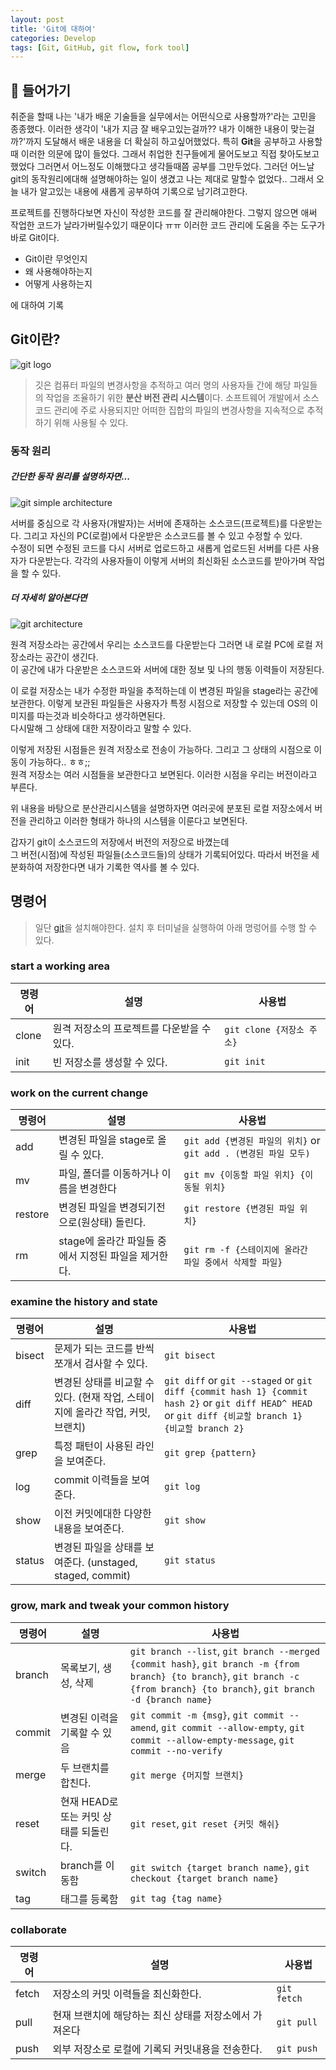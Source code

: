 ```yaml
---
layout: post
title: 'Git에 대하여'
categories: Develop
tags: [Git, GitHub, git flow, fork tool]
---
```


## 📖 들어가기

취준을 할때 나는 '내가 배운 기술들을 실무에서는 어떤식으로 사용할까?'라는 고민을 종종했다. 이러한 생각이 '내가 지금 잘 배우고있는걸까?? 내가 이해한 내용이 맞는걸까?'까지 도달해서 배운 내용을 더 확실히 하고싶어했었다.
특히 **Git**을 공부하고 사용할때 이러한 의문에 많이 들었다. 그래서 취업한 친구들에게 물어도보고 직접 찾아도보고 했었다 그러면서 어느정도 이해했다고 생각들때쯤 공부를 그만두었다. 그러던 어느날 git의 동작원리에대해 설명해야하는 일이 생겼고 나는 제대로 말할수 없었다..
그래서 오늘 내가 알고있는 내용에 새롭게 공부하여 기록으로 남기려고한다.

프로젝트를 진행하다보면 자신이 작성한 코드를 잘 관리해야한다. 그렇지 않으면 애써 작업한 코드가 날라가버릴수있기 때문이다 ㅠㅠ 이러한 코드 관리에 도움을 주는 도구가 바로 Git이다.

- Git이란 무엇인지
- 왜 사용해야하는지
- 어떻게 사용하는지

에 대하여 기록

## Git이란?

![git logo](/assets/posts/git/git_logo.png)

> 깃은 컴퓨터 파일의 변경사항을 추적하고 여러 명의 사용자들 간에 해당 파일들의 작업을 조율하기 위한 **분산 버전 관리 시스템**이다. 소프트웨어 개발에서 소스 코드 관리에 주로 사용되지만 어떠한 집합의 파일의 변경사항을 지속적으로 추적하기 위해 사용될 수 있다.

### 동작 원리

##### 간단한 동작 원리를 설명하자면...

![git simple architecture](/assets/posts/git/git_simple_architecture.png)

서버를 중심으로 각 사용자(개발자)는 서버에 존재하는 소스코드(프로젝트)를 다운받는다. 그리고 자신의 PC(로컬)에서 다운받은 소스코드를 볼 수 있고 수정할 수 있다. <br>
수정이 되면 수정된 코드를 다시 서버로 업로드하고 새롭게 업로드된 서버를 다른 사용자가 다운받는다. 각각의 사용자들이 이렇게 서버의 최신화된 소스코드를 받아가며 작업을 할 수 있다.

##### 더 자세히 알아본다면

![git architecture](/assets/posts/git/git_architecture.png)

원격 저장소라는 공간에서 우리는 소스코드를 다운받는다 그러면 내 로컬 PC에 로컬 저장소라는 공간이 생긴다. <br>
이 공간에 내가 다운받은 소스코드와 서버에 대한 정보 및 나의 행동 이력들이 저장된다.

이 로컬 저장소는 내가 수정한 파일을 추적하는데 이 변경된 파일을 stage라는 공간에 보관한다. 이렇게 보관된 파일들은 사용자가 특정 시점으로 저장할 수 있는데 OS의 이미지를 따는것과 비슷하다고 생각하면된다. <br>
다시말해 그 상태에 대한 저장이라고 말할 수 있다.

이렇게 저장된 시점들은 원격 저장소로 전송이 가능하다. 그리고 그 상태의 시점으로 이동이 가능하다.. ㅎㅎ;;<br>
원격 저장소는 여러 시점들을 보관한다고 보면된다. 이러한 시점을 우리는 버전이라고 부른다.

위 내용을 바탕으로 분산관리시스템을 설명하자면 여러곳에 분포된 로컬 저장소에서 버전을 관리하고 이러한 형태가 하나의 시스템을 이룬다고 보면된다.

갑자기 git이 소스코드의 저장에서 버전의 저장으로 바꼈는데 <br>
그 버전(시점)에 작성된 파일들(소스코드들)의 상태가 기록되어있다. 따라서 버전을 세분화하여 저장한다면 내가 기록한 역사를 볼 수 있다.

## 명령어

> 일단 [git](https://git-scm.com/downloads)을 설치해야한다. 설치 후 터미널을 실행하여 아래 명렁어를 수행 할 수 있다.

### start a working area

| 명령어 | 설명                                       | 사용법                    |
| ------ | ------------------------------------------ | ------------------------- |
| clone  | 원격 저장소의 프로젝트를 다운받을 수 있다. | `git clone {저장소 주소}` |
| init   | 빈 저장소를 생성할 수 있다.                | `git init`                |

### work on the current change

| 명령어  | 설명                                                 | 사용법                                                           |
| ------- | ---------------------------------------------------- | ---------------------------------------------------------------- |
| add     | 변경된 파일을 stage로 올릴 수 있다.                  | `git add {변경된 파일의 위치}` or `git add . (변경된 파일 모두)` |
| mv      | 파일, 폴더를 이동하거나 이름을 변경한다              | `git mv {이동할 파일 위치} {이동될 위치}`                        |
| restore | 변경된 파일을 변경되기전으로(원상태) 돌린다.         | `git restore {변경된 파일 위치}`                                 |
| rm      | stage에 올라간 파일들 중에서 지정된 파일을 제거한다. | `git rm -f {스테이지에 올라간 파일 중에서 삭제할 파일}`          |

### examine the history and state

| 명령어 | 설명                                                                            | 사용법                                                                                                                                                |
| ------ | ------------------------------------------------------------------------------- | ----------------------------------------------------------------------------------------------------------------------------------------------------- |
| bisect | 문제가 되는 코드를 반씩 쪼개서 검사할 수 있다.                                  | `git bisect`                                                                                                                                          |
| diff   | 변경된 상태를 비교할 수 있다. (현재 작업, 스테이지에 올라간 작업, 커밋, 브랜치) | `git diff` or `git --staged` or `git diff {commit hash 1} {commit hash 2}` or `git diff HEAD^ HEAD` or `git diff {비교할 branch 1} {비교할 branch 2}` |
| grep   | 특정 패턴이 사용된 라인을 보여준다.                                             | `git grep {pattern}`                                                                                                                                  |
| log    | commit 이력들을 보여준다.                                                       | `git log`                                                                                                                                             |
| show   | 이전 커밋에대한 다양한 내용을 보여준다.                                         | `git show`                                                                                                                                            |
| status | 변경된 파일을 상태를 보여준다. (unstaged, staged, commit)                       | `git status`                                                                                                                                          |

### grow, mark and tweak your common history

| 명령어 | 설명                                   | 사용법                                                                                                                                                                        |
| ------ | -------------------------------------- | ----------------------------------------------------------------------------------------------------------------------------------------------------------------------------- |
| branch | 목록보기, 생성, 삭제                   | `git branch --list`, `git branch --merged {commit hash}`, `git branch -m {from branch} {to branch}`, `git branch -c {from branch} {to branch}`, `git branch -d {branch name}` |
| commit | 변경된 이력을 기록할 수 있음           | `git commit -m {msg}`, `git commit --amend`, `git commit --allow-empty`, `git commit --allow-empty-message`, `git commit --no-verify`                                         |
| merge  | 두 브랜치를 합친다.                    | `git merge {머지할 브랜치}`                                                                                                                                                   |
| reset  | 현재 HEAD로 또는 커밋 상태를 되돌린다. | `git reset`, `git reset {커밋 해쉬}`                                                                                                                                          |
| switch | branch를 이동함                        | `git switch {target branch name}`, `git checkout {target branch name}`                                                                                                        |
| tag    | 태그를 등록함                          | `git tag {tag name}`                                                                                                                                                          |

### collaborate

| 명령어 | 설명                                                   | 사용법      |
| ------ | ------------------------------------------------------ | ----------- |
| fetch  | 저장소의 커밋 이력들을 최신화한다.                     | `git fetch` |
| pull   | 현재 브랜치에 해당하는 최신 상태를 저장소에서 가져온다 | `git pull`  |
| push   | 외부 저장소로 로컬에 기록되 커밋내용을 전송한다.       | `git push`  |
